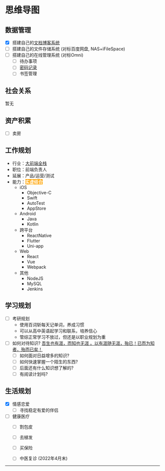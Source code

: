 
# 思维导图
<!-- ```mindmap
root
  topic1
    subtopic
  topic2
    subtopic
``` -->

<!-- ```mindmap
任务
  数据管理
    subtopic
  社会关系
    subtopic
  资产积累
    subtopic
  工作规划
    subtopic
  生活规划
    subtopic
  学习规划
    subtopic
``` -->

## 数据管理
- [x] 搭建自己的[文档博客系统](https://mr-huangjian.github.io/)
- [ ] 搭建自己的文件存储系统 (对标百度网盘, NAS+iFileSpace)
- [ ] 搭建自己的在线管理系统 (对标Omni)
    - [ ] 待办事项
    - [ ] [密码记录](https://mp.weixin.qq.com/s/5qQ6V5KvWWk5F1zOi5640w)
    - [ ] 书签管理

## 社会关系
暂无

## 资产积累
- [ ] 卖房

## 工作规划

- 行业：[大前端全栈](https://class.imooc.com/webfullstack2021#Anchor)
- 职位：前端负责人
- 延展：产品/运营/测试
- 能力：<span style="background-color:orange;color:white;font-weight:bold;">实虚结合</span>
  - iOS
    - Objective-C
    - Swift
    - AutoTest
    - AppStore
  - Android
    - Java
    - Kotlin
  - 跨平台
    - ReactNative
    - Flutter
    - Uni-app
  - Web
    - React
    - Vue
    - Webpack
  - 其他
    - NodeJS
    - MySQL
    - Jenkins

## 学习规划

- [ ] 考研规划
  - 使用百词斩每天记单词，养成习惯
  - 可以从高中英语起学习和联系，培养信心
  - 管综正常学习不放过，但还是以职业规划为重
- [ ] 如何对待知识? <u>吾生也有涯，而知也无涯 。以有涯随无涯，殆已！已而为知者，殆而已矣！</u>
  - [ ] 如何面对日益增多的知识?  
  - [ ] 如何快速掌握一个陌生的东西?  
  - [ ] 后面还有什么知识想了解的?  
  - [ ] 有阅读计划吗?  

## 生活规划

- [x] 情感恋爱
    - [ ] 寻找稳定有爱的伴侣
- [ ] 健康医疗
    - [ ] 割包皮
    - [ ] 去植发
    - [ ] 买保险
    - [ ] 中医复诊 (2022年4月末)









---
